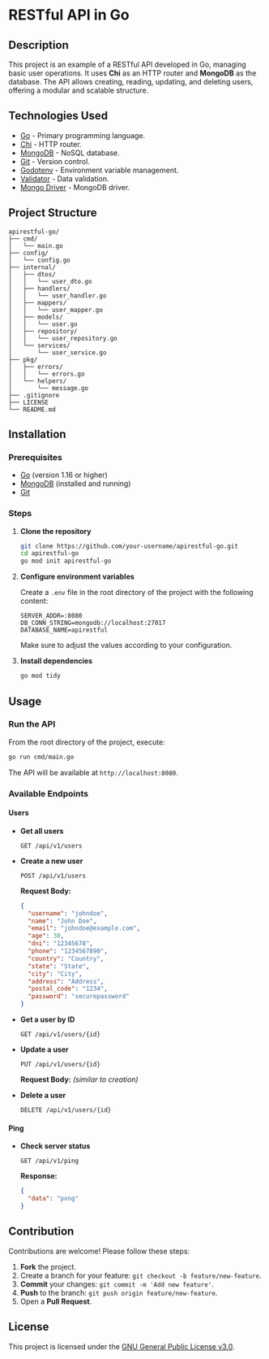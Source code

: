 # RESTful API in Go

## Description

This project is an example of a RESTful API developed in Go, managing basic user operations. It uses **Chi** as an HTTP router and **MongoDB** as the database. The API allows creating, reading, updating, and deleting users, offering a modular and scalable structure.

## Technologies Used

- [Go](https://golang.org/) - Primary programming language.
- [Chi](https://github.com/go-chi/chi) - HTTP router.
- [MongoDB](https://www.mongodb.com/) - NoSQL database.
- [Git](https://git-scm.com/) - Version control.
- [Godotenv](https://github.com/joho/godotenv) - Environment variable management.
- [Validator](https://github.com/go-playground/validator) - Data validation.
- [Mongo Driver](https://pkg.go.dev/go.mongodb.org/mongo-driver/mongo) - MongoDB driver.

## Project Structure

```plaintext
apirestful-go/
├── cmd/
│   └── main.go
├── config/
│   └── config.go
├── internal/
│   ├── dtos/
│   │   └── user_dto.go
│   ├── handlers/
│   │   └── user_handler.go
│   ├── mappers/
│   │   └── user_mapper.go
│   ├── models/
│   │   └── user.go
│   ├── repository/
│   │   └── user_repository.go
│   └── services/
│       └── user_service.go
├── pkg/
│   ├── errors/
│   │   └── errors.go
│   └── helpers/
│       └── message.go
├── .gitignore
├── LICENSE
└── README.md
```

## Installation

### Prerequisites

- [Go](https://golang.org/dl/) (version 1.16 or higher)
- [MongoDB](https://www.mongodb.com/try/download/community) (installed and running)
- [Git](https://git-scm.com/downloads)

### Steps

1. **Clone the repository**

   ```bash
   git clone https://github.com/your-username/apirestful-go.git
   cd apirestful-go
   go mod init apirestful-go
   ```

2. **Configure environment variables**

   Create a `.env` file in the root directory of the project with the following content:

   ```env
   SERVER_ADDR=:8080
   DB_CONN_STRING=mongodb://localhost:27017
   DATABASE_NAME=apirestful
   ```

   Make sure to adjust the values according to your configuration.

3. **Install dependencies**

   ```bash
   go mod tidy
   ```

## Usage

### Run the API

From the root directory of the project, execute:

```bash
go run cmd/main.go
```

The API will be available at `http://localhost:8080`.

### Available Endpoints

#### Users

- **Get all users**

  ```
  GET /api/v1/users
  ```

- **Create a new user**

  ```
  POST /api/v1/users
  ```

  **Request Body:**

  ```json
  {
    "username": "johndoe",
    "name": "John Doe",
    "email": "johndoe@example.com",
    "age": 30,
    "dni": "12345678",
    "phone": "1234567890",
    "country": "Country",
    "state": "State",
    "city": "City",
    "address": "Address",
    "postal_code": "1234",
    "password": "securepassword"
  }
  ```

- **Get a user by ID**

  ```
  GET /api/v1/users/{id}
  ```

- **Update a user**

  ```
  PUT /api/v1/users/{id}
  ```

  **Request Body:** *(similar to creation)*

- **Delete a user**

  ```
  DELETE /api/v1/users/{id}
  ```

#### Ping

- **Check server status**

  ```
  GET /api/v1/ping
  ```

  **Response:**

  ```json
  {
    "data": "pong"
  }
  ```

## Contribution

Contributions are welcome! Please follow these steps:

1. **Fork** the project.
2. Create a branch for your feature: `git checkout -b feature/new-feature`.
3. **Commit** your changes: `git commit -m 'Add new feature'`.
4. **Push** to the branch: `git push origin feature/new-feature`.
5. Open a **Pull Request**.

## License

This project is licensed under the [GNU General Public License v3.0](LICENSE).